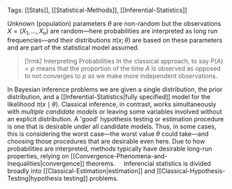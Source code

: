 Tags: [[Stats]], [[Statistical-Methods]], [[Inferential-Statistics]]

Unknown (population) parameters $\theta$ are non-random but the observations $X=(X_1,\ldots, X_n)$ are random—here probabilities are interpreted as long run frequencies—and their distributions $\pi(x; \theta)$ are based on these parameters and are part of the statistical model assumed.

> [!rmk] Interpreting Probabilities
> In the classical approach, to say $P(A)=p$ means that the proportion of the time $A$ is observed as opposed to not converges to $p$ as we make more independent observations.

In Bayesian inference problems we are given a single distribution, the prior distribution, and a [[Inferential-Statistics|fully specified]] model for the likelihood $\pi(x\mid\theta).$ Classical inference, in contrast, works simultaneously with *multiple candidate models* or leaving some variables involved without an explicit distribution. A 'good' hypothesis testing or estimation procedure is one that is desirable under all candidate models. Thus, in some cases, this is considering the worst case—the worst value $\theta$ could take—and choosing those procedures that are desirable even here. Due to how probabilities are interpreted, methods typically have desirable long-run properties, relying on [[Convergence-Phenomena-and-Inequalities|convergence]] theorems.
$\quad$Inferencial statistics is divided broadly into [[Classical-Estimation|estimation]] and [[Classical-Hypothesis-Testing|hypothesis testing]] problems.
